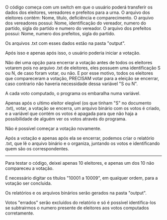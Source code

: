 O código começa com um switch em que o usuário poderá transferir os dados dos eleitores, vereadores e prefeitos para a urna. O arquivo dos eleitores contém: Nome, titulo, deficiência e comparecimento. O arquivo dos vereadores possui: Nome, identificação do vereador, numero do partido, sigla do partido e numero do vereador. O arquivo dos prefeitos possui: Nome, numero dos prefeitos, sigla do partido.

Os arquivos .txt com esses dados estão na pasta "output".

Após isso e apenas após isso, o usuário poderia iniciar a votação.

Não dei uma opção para encerrar a votação antes de todos os eleitores votarem pois no arquivo .txt de eleitores, eles possuem uma identificação S ou N, de caso foram votar, ou não. E por esse motivo, todos os eleitores que compareceram a votação, PRECISAM votar para a eleição se encerrar, caso contrario não haveria necessidade dessa variável "S ou N".

A cada voto computado, o programa os embaralha numa variável.

Apenas após o ultimo eleitor elegível (os que tinham "S" no documento .txt), votar, a votação se encerra, um arquivo binário com os votos é criado, e a variável que contém os votos é apagada para que não haja a possibilidade de alguém ver os votos através do programa.

Não é possível começar a votação novamente.

Após a votação e apenas após ela se encerrar, podemos criar o relatório .txt, que lê o arquivo binário e o organiza, juntando os votos e identificando quem são os correspondentes.

-----------------------------------------------------------------------------------------------------------------------------------------

Para testar o código, deixei apenas 10 eleitores, e apenas um dos 10 não compareceu a votação.

É necessário digitar os títulos "10001 a 10009", em qualquer ordem, para a votação ser concluida.

Os relatórios e os arquivos binários serão gerados na pasta "output".

Votos "errados" serão excluídos do relatório e só é possível identifica-los se subtrairmos o numero presente de eleitores aos votos computados corretamente.
